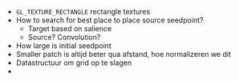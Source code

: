 - `GL_TEXTURE_RECTANGLE` rectangle textures
- How to search for best place to place source seedpoint?
	- Target based on salience
	- Source? Convolution?
- How large is initial seedpoint
- Smaller patch is altijd beter qua afstand, hoe normalizeren we dit
- Datastructuur om grid op te slagen
- 